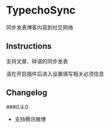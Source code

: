 TypechoSync
===========

同步发表博客内容到社交网络

Instructions
------------

支持文章、碎语的同步发表

请在开启插件后进入设置填写相关必须信息

Changelog
---------

###0.4.0
* 支持腾讯微博